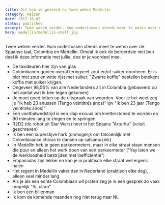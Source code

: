 ```yaml
---
title: Dit heb ik geleerd na twee weken Medellín
category: Reizen
date: 2017-10-02
status: published
excerpt: Twee weken verder. Kom ondertussen steeds meer te weten over de Spaanse taal, Colombia en Medellín. Omdat ik ook de beroerdste niet ben deel ik deze informatie met jullie, doe er je voordeel mee.
hero: medellin/medellin-small.jpg
---
```


Twee weken verder. Kom ondertussen steeds meer te weten over de Spaanse taal, Colombia en Medellín. Omdat ik ook de beroerdste niet ben deel ik deze informatie met jullie, doe er je voordeel mee.

* De taxideuren hier zijn van glas
* Colombianen gooien overal teringveel zout en/of suiker doorheen. Er is bier met zout en witte rijst met suiker. "Zwarte koffie" bestellen betekent koffie met suiker krijgen.
* ‎Ongeveer 98,56% van alle Nederlanders zit in Colombia (gebaseerd op het aantal wat ik ben tegen gekomen)
* Je moet goed letten op de uitspraak van woorden. Voor je het weet zeg je "Ik heb 23 anussen (Tengo veintitrés anos)" ipv "Ik ben 23 jaar (Tengo veintitrés años)"
* Een voetbalwedstrijd is een slap excuus om knetterstoned te worden en 90 minuten lang te zingen en te springen
* R2D2 (de robot uit Star Wars) heet in het Spaans "Arturitu" (voluit geschreven)
* Ik ben een superstijve hark (onmogelijk om fatsoenlijk met Colombiaanse chicas te dansen op salsamuziek)
* In Medellín heb je geen parkeermeters, maar in elke straat staan mensen die puur en alleen het werk doen van een parkeermeter ("Yay laten we de werkloosheid bestrijden met inefficiëntie")
* Empanadas zijn lekker en kan je in praktisch elke straat wel ergens halen
* Het regent in Medellín vaker dan in Nederland (praktisch elke dag), alleen veel minder lang
* Als je als een echte Colombiaan wil praten zeg je in een gesprek zo vaak mogelijk "Si, claro"
* Ik ben een billenman
* Ik kom de komende maanden nog niet terug naar NL